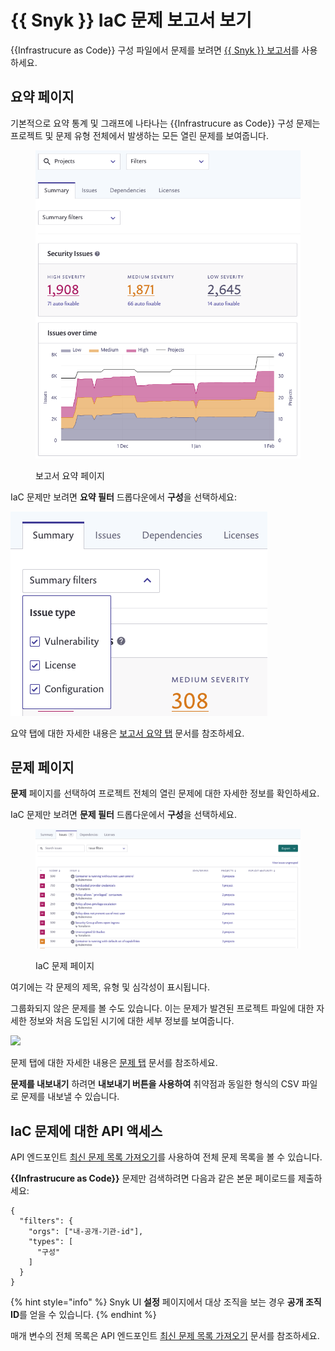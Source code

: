 # {{ Snyk }} IaC 문제 보고서 보기

{{Infrastrucure as Code}} 구성 파일에서 문제를 보려면 [{{ Snyk }} 보고서](../../manage-issues/reporting/legacy-reports/)를 사용하세요.

## 요약 페이지

기본적으로 요약 통계 및 그래프에 나타나는 {{Infrastrucure as Code}} 구성 문제는 프로젝트 및 문제 유형 전체에서 발생하는 모든 열린 문제를 보여줍니다.

<figure><img src="../../.gitbook/assets/image4.png" alt="보고서 요약 페이지"><figcaption><p>보고서 요약 페이지</p></figcaption></figure>

IaC 문제만 보려면 **요약 필터** 드롭다운에서 **구성**을 선택하세요:

![](../../.gitbook/assets/screenshot_2021-02-17_at_14.22.50.png)

요약 탭에 대한 자세한 내용은 [보고서 요약 탭](../../manage-issues/reporting/legacy-reports/legacy-reports-summary-tab.md) 문서를 참조하세요.

## 문제 페이지

**문제** 페이지를 선택하여 프로젝트 전체의 열린 문제에 대한 자세한 정보를 확인하세요.

IaC 문제만 보려면 **문제 필터** 드롭다운에서 **구성**을 선택하세요.

<figure><img src="../../.gitbook/assets/image3 (2).png" alt="IaC 문제 페이지"><figcaption><p>IaC 문제 페이지</p></figcaption></figure>

여기에는 각 문제의 제목, 유형 및 심각성이 표시됩니다.

그룹화되지 않은 문제를 볼 수도 있습니다. 이는 문제가 발견된 프로젝트 파일에 대한 자세한 정보와 처음 도입된 시기에 대한 세부 정보를 보여줍니다.

![](<../../.gitbook/assets/image2-3 (1) (1) (1) (1) (1) (1) (1) (1) (1) (1) (1) (1) (1) (1) (1) (5) (7).png>)

문제 탭에 대한 자세한 내용은 [문제 탭](../../manage-issues/reporting/legacy-reports/legacy-reports-issues-tab.md) 문서를 참조하세요.

**문제를 내보내기** 하려면 **내보내기 버튼을 사용하여** 취약점과 동일한 형식의 CSV 파일로 문제를 내보낼 수 있습니다.

## IaC 문제에 대한 API 액세스

API 엔드포인트 [최신 문제 목록 가져오기](../../snyk-api/reference/reporting-api-v1.md#reporting-issues-latest)를 사용하여 전체 문제 목록을 볼 수 있습니다.

**{{Infrastrucure as Code}}** 문제만 검색하려면 다음과 같은 본문 페이로드를 제출하세요:

```
{
  "filters": {
    "orgs": ["내-공개-기관-id"],
    "types": [
      "구성"
    ]
  }
}
```

{% hint style="info" %}
Snyk UI **설정** 페이지에서 대상 조직을 보는 경우 **공개 조직 ID**를 얻을 수 있습니다.
{% endhint %}

매개 변수의 전체 목록은 API 엔드포인트 [최신 문제 목록 가져오기](../../snyk-api/reference/reporting-api-v1.md#reporting-issues-latest) 문서를 참조하세요.